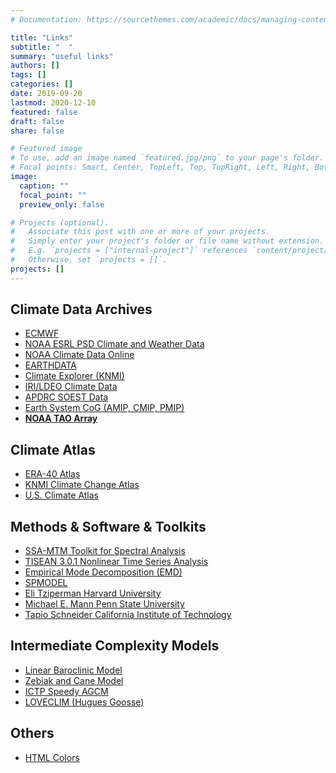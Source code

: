 ```yaml
---
# Documentation: https://sourcethemes.com/academic/docs/managing-content/

title: "Links"
subtitle: "  "
summary: "useful links"
authors: []
tags: []
categories: []
date: 2019-09-20
lastmod: 2020-12-10
featured: false
draft: false
share: false

# Featured image
# To use, add an image named `featured.jpg/png` to your page's folder.
# Focal points: Smart, Center, TopLeft, Top, TopRight, Left, Right, BottomLeft, Bottom, BottomRight.
image:
  caption: ""
  focal_point: ""
  preview_only: false

# Projects (optional).
#   Associate this post with one or more of your projects.
#   Simply enter your project's folder or file name without extension.
#   E.g. `projects = ["internal-project"]` references `content/project/deep-learning/index.md`.
#   Otherwise, set `projects = []`.
projects: []
---
```

    
<!-- {{% toc %}} -->

## Climate Data Archives

- [ECMWF](http://apps.ecmwf.int/datasets/)
- [NOAA ESRL PSD Climate and Weather Data](https://www.esrl.noaa.gov/psd/data/)
- [NOAA Climate Data Online](https://www.ncdc.noaa.gov/cdo-web/)
- [EARTHDATA](https://earthdata.nasa.gov/)
- [Climate Explorer (KNMI)](http://climexp.knmi.nl/start.cgi?id=someone@somewhere)
- [IRI/LDEO Climate Data](http://iri.columbia.edu/resources/data-library/)
- [APDRC SOEST Data](http://apdrc.soest.hawaii.edu/)
- [Earth System CoG (AMIP, CMIP, PMIP)](https://www.earthsystemcog.org/projects/cog/)
- **[NOAA TAO Array](https://www.pmel.noaa.gov/tao/drupal/disdel/)**



## Climate Atlas

- [ERA-40 Atlas](https://sites.ecmwf.int/era/40-atlas/docs/)
- [KNMI Climate Change Atlas](https://climexp.knmi.nl/plot_atlas_form.py)
- [U.S. Climate Atlas](https://www.ncdc.noaa.gov/climateatlas/)

## Methods & Software & Toolkits

- [SSA-MTM Toolkit for Spectral Analysis](http://research.atmos.ucla.edu/tcd/ssa/)
- [TISEAN 3.0.1 Nonlinear Time Series Analysis](http://www.mpipks-dresden.mpg.de/~tisean/Tisean_3.0.1/index.html)
- [Empirical Mode Decomposition (EMD)](http://rcada.ncu.edu.tw/research1.htm)
- [SPMODEL](https://www.gfd-dennou.org/arch/spmodel/)
- [Eli Tziperman Harvard University](http://web-static-aws.seas.harvard.edu/climate/eli/Level2/etc.html)
- [Michael E. Mann Penn State University](http://www.meteo.psu.edu/holocene/public_html/Mann/tools/tools.php)
- [Tapio Schneider California Institute of Technology](http://climate-dynamics.org/software/#about)

## Intermediate Complexity Models

- [Linear Baroclinic Model](http://ccsr.aori.u-tokyo.ac.jp/~hiro/sub/lbm.html)
- [Zebiak and Cane Model](http://www.cpc.ncep.noaa.gov/products/predictions/experimental/bulletin/Jul96/art03.html)
- [ICTP Speedy AGCM](http://users.ictp.it/~kucharsk/speedy-net.html)
- [LOVECLIM (Hugues Goosse)](http://www.elic.ucl.ac.be/modx/index.php?id=81)

## Others

- [HTML Colors](https://htmlcolorcodes.com/color-names/)


<!-- - 
- [NASA MERRA Atlas (menu, table)](https://gmao.gsfc.nasa.gov/ref/merra/atlas/)
- [JRA-55 Atlas](http://ds.data.jma.go.jp/gmd/jra/atlas/en/)
- [JRA-25 Atlas](http://ds.data.jma.go.jp/gmd/jra/jra25_atlas/eng/atlas-tope.htm)
- [NCEP CFSR Atlas](http://cfs.ncep.noaa.gov/cfsr/atlas/)
-->